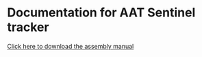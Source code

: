 # Documentation for AAT Sentinel tracker

<a href='https://github.com/aat-sentinel/Documentation/raw/main/Sentinel%20AAT%20lite%20Assembly%20manual.pdf' target='_blank'>Click here to download the assembly manual</a><br>

